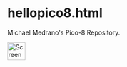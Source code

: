# hellopico8.html
Michael Medrano's Pico-8 Repository.

<img src="Screen Shot 2022-09-02 at 1.22.24 PM" alt="Screen Shot of my Pico-8 Folder" width="40" height="40">
